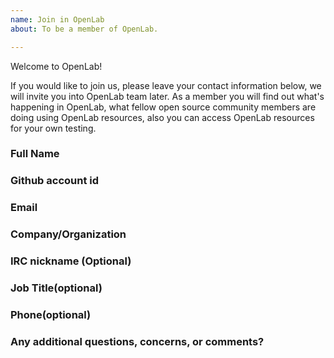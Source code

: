 ```yaml
---
name: Join in OpenLab
about: To be a member of OpenLab.

---
```


Welcome to OpenLab!

If you would like to join us, please leave your contact information below, we will invite you into OpenLab team later. As a member you will find out what's happening in OpenLab, what fellow open source community members are doing using OpenLab resources, also you can access OpenLab resources for your own testing.

### Full Name

### Github account id

### Email

### Company/Organization

### IRC nickname (Optional)

### Job Title(optional)

### Phone(optional)

### Any additional questions, concerns, or comments?
